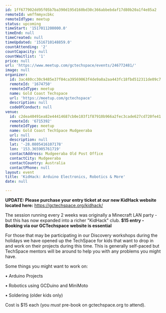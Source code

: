 ```yaml
---
id: 1ff677902dd95f05b7ba390d195d160bd30c366abbebdaf17d80b20a1f4e85a2
remoteId: wmffmmyxcbkc
remoteIdType: meetup
status: upcoming
timeStart: '1517011200000.0'
timeEnd: null
timeCreated: null
timeUpdated: '1516710148859.0'
countAttending: '2'
countCapacity: null
countWaitlist: '1'
price: null
url: 'https://www.meetup.com/gctechspace/events/246772481/'
image: null
organizer:
  id: 3ac480cc30c9485e37f04ca39569063f4de9a8a2aa443fc18fbd512311de09c7
  remoteId: '1674750'
  remoteIdType: meetup
  name: Gold Coast Techspace
  url: 'https://meetup.com/gctechspace'
  description: null
  codeOfConduct: null
venue:
  id: c2dea40491ea82e44414687cb0e103f1f87910b966a2fec3cade627cd720fe41
  remoteId: '6715392'
  remoteIdType: meetup
  name: Gold Coast TechSpace Mudgeeraba
  url: null
  description: null
  lat: '-28.0805416107178'
  lon: '153.365905761719'
  contactAddress: Mudgeeraba Old Post Office
  contactCity: Mudgeeraba
  contactCountry: Australia
  contactPhone: null
layout: event
title: 'KidHack: Arduino Electronics, Robotics & More'
date: null

---
```

<p><b>UPDATE: Please purchase your entry ticket at our new KidHack website located here:</b> <a href="https://gctechspace.org/kidhack/"><a href="https://gctechspace.org/kidhack/" class="linkified">https://gctechspace.org/kidhack/</a></a></p> <p>The session running every 2 weeks was originally a Minecraft LAN party - but this has now expanded into a richer "KidHack" club. <b>$15 entry - Booking via our GCTechspace website is essential </b></p> <p>For those that may be participating in our Discovery workshops during the holidays we have opened up the TechSpace for kids that want to drop in and work on their projects during this time. This is generally self-paced but TechSpace mentors will be around to help you with any problems you might have.</p> <p>Some things you might want to work on:</p> <p>• Arduino Projects</p> <p>• Robotics using GCDuino and MiniMoto</p> <p>• Soldering (older kids only)</p> <p>Cost is $15 each (you <i>must</i> pre-book on gctechspace.org to attend).</p> 
